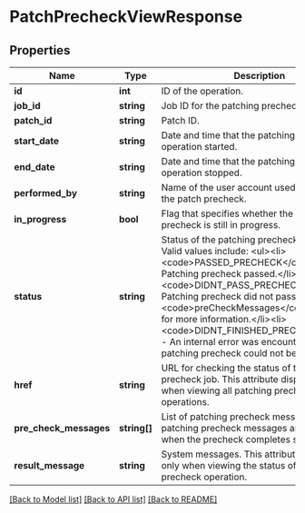 # PatchPrecheckViewResponse

## Properties
Name | Type | Description | Notes
------------ | ------------- | ------------- | -------------
**id** | **int** | ID of the operation. | [optional] 
**job_id** | **string** | Job ID for the patching precheck operation. | [optional] 
**patch_id** | **string** | Patch ID. | [optional] 
**start_date** | **string** | Date and time that the patching precheck operation started. | [optional] 
**end_date** | **string** | Date and time that the patching precheck operation stopped. | [optional] 
**performed_by** | **string** | Name of the user account used to perform the patch precheck. | [optional] 
**in_progress** | **bool** | Flag that specifies whether the patch precheck is still in progress. | [optional] 
**status** | **string** | Status of the patching precheck operation. Valid values include: &lt;ul&gt;&lt;li&gt;&lt;code&gt;PASSED_PRECHECK&lt;/code&gt; - Patching precheck passed.&lt;/li&gt;&lt;li&gt;&lt;code&gt;DIDNT_PASS_PRECHECK&lt;/code&gt; - Patching precheck did not pass. Check the &lt;code&gt;preCheckMessages&lt;/code&gt; attribute for more information.&lt;/li&gt;&lt;li&gt;&lt;code&gt;DIDNT_FINISHED_PRECHECK&lt;/code&gt; - An internal error was encountered and the patching precheck could not be performed. | [optional] 
**href** | **string** | URL for checking the status of the patching precheck job. This attribute displays only when viewing all patching precheck operations. | [optional] 
**pre_check_messages** | **string[]** | List of patching precheck messages. No patching precheck messages are returned when the precheck completes successfully. | [optional] 
**result_message** | **string** | System messages. This attribute displays only when viewing the status of one patching precheck operation. | [optional] 

[[Back to Model list]](../README.md#documentation-for-models) [[Back to API list]](../README.md#documentation-for-api-endpoints) [[Back to README]](../README.md)


